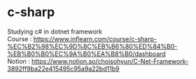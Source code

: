 # c-sharp
Studying c# in dotnet framework<br>
Course : https://www.inflearn.com/course/c-sharp-%EC%B2%98%EC%9D%8C%EB%B6%80%ED%84%B0-%EB%B0%B0%EC%9A%B0%EA%B8%B0/dashboard<br>
Notion : https://www.notion.so/choisohyun/C-Net-Framework-3892ff9ba22e415495c95a9a22bd11b9
